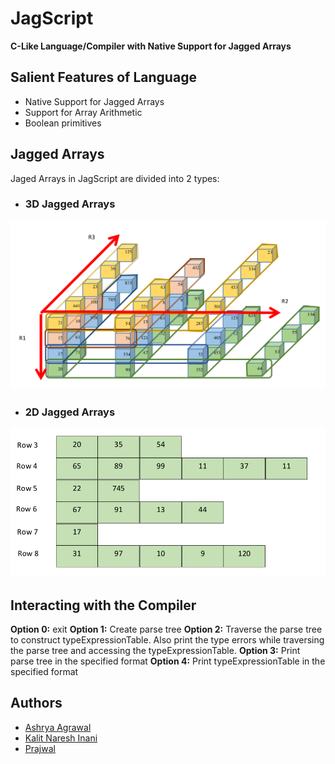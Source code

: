# JagScript

**C-Like Language/Compiler with Native Support for Jagged Arrays**

## Salient Features of Language

- Native Support for Jagged Arrays
- Support for Array Arithmetic
- Boolean primitives

## Jagged Arrays

Jaged Arrays in JagScript are divided into 2 types:

- ### 3D Jagged Arrays

![3D Jagged Array](./images/3dJagged.png)

- ### 2D Jagged Arrays

![2D Jagged Array](./images/2dJagged.png)

## Interacting with the Compiler

**Option 0:** exit
**Option 1:** Create parse tree
**Option 2:** Traverse the parse tree to construct typeExpressionTable. Also print the type errors while
traversing the parse tree and accessing the typeExpressionTable.
**Option 3:** Print parse tree in the specified format
**Option 4:** Print typeExpressionTable in the specified format

## Authors

- [Ashrya Agrawal](https://github.com/ashryaagr)
- [Kalit Naresh Inani](https://github.com/Kalit31)
- [Prajwal](https://github.com/pajlik)
